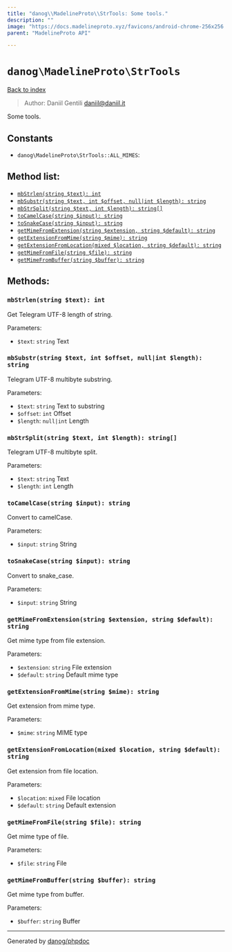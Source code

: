 ```yaml
---
title: "danog\\MadelineProto\\StrTools: Some tools."
description: ""
image: "https://docs.madelineproto.xyz/favicons/android-chrome-256x256.png"
parent: "MadelineProto API"

---
```

# `danog\MadelineProto\StrTools`
[Back to index](../../index.html)

> Author: Daniil Gentili <daniil@daniil.it>  
  

Some tools.  




## Constants
* `danog\MadelineProto\StrTools::ALL_MIMES`: 


## Method list:
* [`mbStrlen(string $text): int`](#mbstrlen-string-text-int)
* [`mbSubstr(string $text, int $offset, null|int $length): string`](#mbsubstr-string-text-int-offset-null-int-length-string)
* [`mbStrSplit(string $text, int $length): string[]`](#mbstrsplit-string-text-int-length-string-)
* [`toCamelCase(string $input): string`](#tocamelcase-string-input-string)
* [`toSnakeCase(string $input): string`](#tosnakecase-string-input-string)
* [`getMimeFromExtension(string $extension, string $default): string`](#getmimefromextension-string-extension-string-default-string)
* [`getExtensionFromMime(string $mime): string`](#getextensionfrommime-string-mime-string)
* [`getExtensionFromLocation(mixed $location, string $default): string`](#getextensionfromlocation-mixed-location-string-default-string)
* [`getMimeFromFile(string $file): string`](#getmimefromfile-string-file-string)
* [`getMimeFromBuffer(string $buffer): string`](#getmimefrombuffer-string-buffer-string)

## Methods:
### `mbStrlen(string $text): int`

Get Telegram UTF-8 length of string.


Parameters:

* `$text`: `string` Text  



### `mbSubstr(string $text, int $offset, null|int $length): string`

Telegram UTF-8 multibyte substring.


Parameters:

* `$text`: `string` Text to substring  
* `$offset`: `int` Offset  
* `$length`: `null|int` Length  



### `mbStrSplit(string $text, int $length): string[]`

Telegram UTF-8 multibyte split.


Parameters:

* `$text`: `string` Text  
* `$length`: `int` Length  



### `toCamelCase(string $input): string`

Convert to camelCase.


Parameters:

* `$input`: `string` String  



### `toSnakeCase(string $input): string`

Convert to snake_case.


Parameters:

* `$input`: `string` String  



### `getMimeFromExtension(string $extension, string $default): string`

Get mime type from file extension.


Parameters:

* `$extension`: `string` File extension  
* `$default`: `string` Default mime type  



### `getExtensionFromMime(string $mime): string`

Get extension from mime type.


Parameters:

* `$mime`: `string` MIME type  



### `getExtensionFromLocation(mixed $location, string $default): string`

Get extension from file location.


Parameters:

* `$location`: `mixed` File location  
* `$default`: `string` Default extension  



### `getMimeFromFile(string $file): string`

Get mime type of file.


Parameters:

* `$file`: `string` File  



### `getMimeFromBuffer(string $buffer): string`

Get mime type from buffer.


Parameters:

* `$buffer`: `string` Buffer  



---
Generated by [danog/phpdoc](https://phpdoc.daniil.it)
